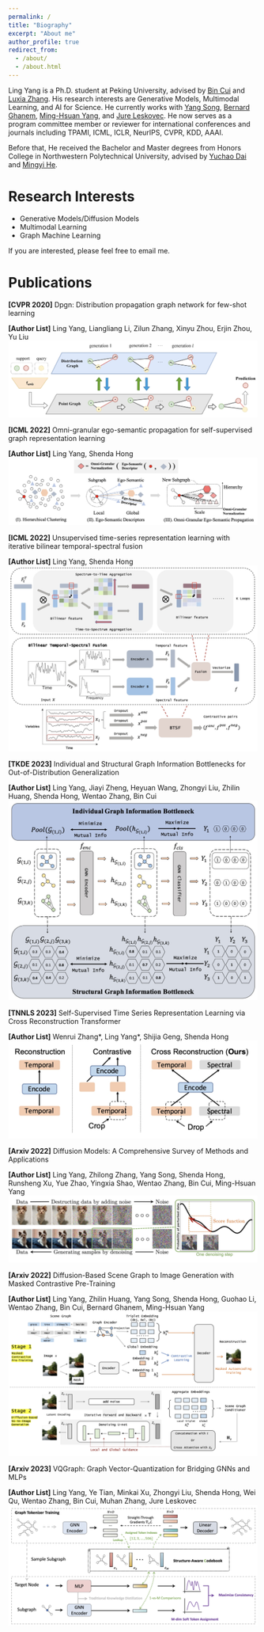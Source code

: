 ```yaml
---
permalink: /
title: "Biography"
excerpt: "About me"
author_profile: true
redirect_from: 
  - /about/
  - /about.html
---
```


Ling Yang is a Ph.D. student at Peking University, advised by [Bin Cui](https://cuibinpku.github.io/) and [Luxia Zhang](https://scholar.google.com/citations?user=qvRlo5wAAAAJ&hl=en). His research interests are Generative Models, Multimodal Learning, and AI for Science. He currently works with [Yang Song](https://yang-song.net/), [Bernard Ghanem](https://scholar.google.com/citations?user=rVsGTeEAAAAJ&hl=zh-CN),  [Ming-Hsuan Yang](https://scholar.google.com/citations?user=p9-ohHsAAAAJ&hl=zh-CN), and [Jure Leskovec](https://scholar.google.com/citations?user=Q_kKkIUAAAAJ&hl=zh-CN).  He now serves as a program committee member or reviewer for international conferences and journals including TPAMI, ICML, ICLR, NeurIPS, CVPR, KDD, AAAI.

Before that, He received the Bachelor and Master degrees from Honors College in Northwestern Polytechnical University, advised by [Yuchao Dai](https://scholar.google.com/citations?user=fddAbqsAAAAJ&hl=zh-CN) and [Mingyi He](https://scholar.google.com/citations?user=gLnLpAsAAAAJ&hl=en).  

# Research Interests
* Generative Models/Diffusion Models
* Multimodal Learning
* Graph Machine Learning

If you are interested, please feel free to email me.

# Publications

**[CVPR 2020]** Dpgn: Distribution propagation graph network for few-shot learning 

**[Author List]** Ling Yang, Liangliang Li, Zilun Zhang, Xinyu Zhou, Erjin Zhou, Yu Liu 
![Editing a markdown file for a talk](/images/dpgn.png)

**[ICML 2022]** Omni-granular ego-semantic propagation for self-supervised graph representation learning 

**[Author List]** Ling Yang, Shenda Hong
![Editing a markdown file for a talk](/images/oepg.png)

**[ICML 2022]** Unsupervised time-series representation learning with iterative bilinear temporal-spectral fusion

**[Author List]** Ling Yang, Shenda Hong
![Editing a markdown file for a talk](/images/btsf.png)

**[TKDE 2023]** Individual and Structural Graph Information Bottlenecks for Out-of-Distribution Generalization

**[Author List]** Ling Yang, Jiayi Zheng, Heyuan Wang, Zhongyi Liu, Zhilin Huang, Shenda Hong, Wentao Zhang, Bin Cui
![Editing a markdown file for a talk](/images/isgib.png)

**[TNNLS 2023]** Self-Supervised Time Series Representation Learning via Cross Reconstruction Transformer

**[Author List]** Wenrui Zhang*, Ling Yang*, Shijia Geng, Shenda Hong
![Editing a markdown file for a talk](/images/transformer.png)


**[Arxiv 2022]** Diffusion Models: A Comprehensive Survey of Methods and Applications

**[Author List]** Ling Yang, Zhilong Zhang, Yang Song, Shenda Hong, Runsheng Xu, Yue Zhao, Yingxia Shao, Wentao Zhang, Bin Cui, Ming-Hsuan Yang
![Editing a markdown file for a talk](/images/survey.png)

**[Arxiv 2022]** Diffusion-Based Scene Graph to Image Generation with Masked Contrastive Pre-Training

**[Author List]** Ling Yang, Zhilin Huang, Yang Song, Shenda Hong, Guohao Li, Wentao Zhang, Bin Cui, Bernard Ghanem, Ming-Hsuan Yang
![Editing a markdown file for a talk](/images/sgdiff.png)

**[Arxiv 2023]** VQGraph: Graph Vector-Quantization for Bridging GNNs and MLPs

**[Author List]** Ling Yang, Ye Tian, Minkai Xu, Zhongyi Liu, Shenda Hong, Wei Qu, Wentao Zhang, Bin Cui, Muhan Zhang, Jure Leskovec
![Editing a markdown file for a talk](/images/vqgraph.png)


 

 
